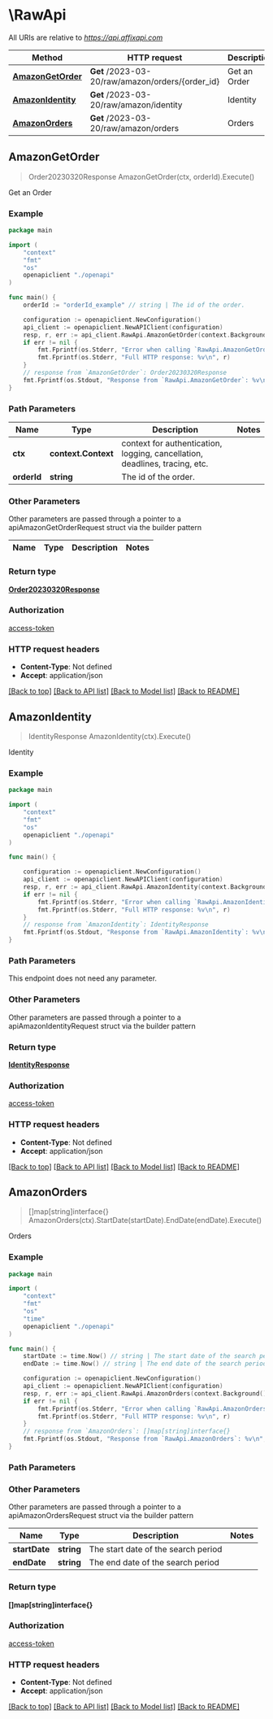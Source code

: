 # \RawApi

All URIs are relative to *https://api.affixapi.com*

Method | HTTP request | Description
------------- | ------------- | -------------
[**AmazonGetOrder**](RawApi.md#AmazonGetOrder) | **Get** /2023-03-20/raw/amazon/orders/{order_id} | Get an Order
[**AmazonIdentity**](RawApi.md#AmazonIdentity) | **Get** /2023-03-20/raw/amazon/identity | Identity
[**AmazonOrders**](RawApi.md#AmazonOrders) | **Get** /2023-03-20/raw/amazon/orders | Orders



## AmazonGetOrder

> Order20230320Response AmazonGetOrder(ctx, orderId).Execute()

Get an Order



### Example

```go
package main

import (
    "context"
    "fmt"
    "os"
    openapiclient "./openapi"
)

func main() {
    orderId := "orderId_example" // string | The id of the order.

    configuration := openapiclient.NewConfiguration()
    api_client := openapiclient.NewAPIClient(configuration)
    resp, r, err := api_client.RawApi.AmazonGetOrder(context.Background(), orderId).Execute()
    if err != nil {
        fmt.Fprintf(os.Stderr, "Error when calling `RawApi.AmazonGetOrder``: %v\n", err)
        fmt.Fprintf(os.Stderr, "Full HTTP response: %v\n", r)
    }
    // response from `AmazonGetOrder`: Order20230320Response
    fmt.Fprintf(os.Stdout, "Response from `RawApi.AmazonGetOrder`: %v\n", resp)
}
```

### Path Parameters


Name | Type | Description  | Notes
------------- | ------------- | ------------- | -------------
**ctx** | **context.Context** | context for authentication, logging, cancellation, deadlines, tracing, etc.
**orderId** | **string** | The id of the order. | 

### Other Parameters

Other parameters are passed through a pointer to a apiAmazonGetOrderRequest struct via the builder pattern


Name | Type | Description  | Notes
------------- | ------------- | ------------- | -------------


### Return type

[**Order20230320Response**](Order20230320Response.md)

### Authorization

[access-token](../README.md#access-token)

### HTTP request headers

- **Content-Type**: Not defined
- **Accept**: application/json

[[Back to top]](#) [[Back to API list]](../README.md#documentation-for-api-endpoints)
[[Back to Model list]](../README.md#documentation-for-models)
[[Back to README]](../README.md)


## AmazonIdentity

> IdentityResponse AmazonIdentity(ctx).Execute()

Identity



### Example

```go
package main

import (
    "context"
    "fmt"
    "os"
    openapiclient "./openapi"
)

func main() {

    configuration := openapiclient.NewConfiguration()
    api_client := openapiclient.NewAPIClient(configuration)
    resp, r, err := api_client.RawApi.AmazonIdentity(context.Background()).Execute()
    if err != nil {
        fmt.Fprintf(os.Stderr, "Error when calling `RawApi.AmazonIdentity``: %v\n", err)
        fmt.Fprintf(os.Stderr, "Full HTTP response: %v\n", r)
    }
    // response from `AmazonIdentity`: IdentityResponse
    fmt.Fprintf(os.Stdout, "Response from `RawApi.AmazonIdentity`: %v\n", resp)
}
```

### Path Parameters

This endpoint does not need any parameter.

### Other Parameters

Other parameters are passed through a pointer to a apiAmazonIdentityRequest struct via the builder pattern


### Return type

[**IdentityResponse**](IdentityResponse.md)

### Authorization

[access-token](../README.md#access-token)

### HTTP request headers

- **Content-Type**: Not defined
- **Accept**: application/json

[[Back to top]](#) [[Back to API list]](../README.md#documentation-for-api-endpoints)
[[Back to Model list]](../README.md#documentation-for-models)
[[Back to README]](../README.md)


## AmazonOrders

> []map[string]interface{} AmazonOrders(ctx).StartDate(startDate).EndDate(endDate).Execute()

Orders



### Example

```go
package main

import (
    "context"
    "fmt"
    "os"
    "time"
    openapiclient "./openapi"
)

func main() {
    startDate := time.Now() // string | The start date of the search period
    endDate := time.Now() // string | The end date of the search period

    configuration := openapiclient.NewConfiguration()
    api_client := openapiclient.NewAPIClient(configuration)
    resp, r, err := api_client.RawApi.AmazonOrders(context.Background()).StartDate(startDate).EndDate(endDate).Execute()
    if err != nil {
        fmt.Fprintf(os.Stderr, "Error when calling `RawApi.AmazonOrders``: %v\n", err)
        fmt.Fprintf(os.Stderr, "Full HTTP response: %v\n", r)
    }
    // response from `AmazonOrders`: []map[string]interface{}
    fmt.Fprintf(os.Stdout, "Response from `RawApi.AmazonOrders`: %v\n", resp)
}
```

### Path Parameters



### Other Parameters

Other parameters are passed through a pointer to a apiAmazonOrdersRequest struct via the builder pattern


Name | Type | Description  | Notes
------------- | ------------- | ------------- | -------------
 **startDate** | **string** | The start date of the search period | 
 **endDate** | **string** | The end date of the search period | 

### Return type

**[]map[string]interface{}**

### Authorization

[access-token](../README.md#access-token)

### HTTP request headers

- **Content-Type**: Not defined
- **Accept**: application/json

[[Back to top]](#) [[Back to API list]](../README.md#documentation-for-api-endpoints)
[[Back to Model list]](../README.md#documentation-for-models)
[[Back to README]](../README.md)

